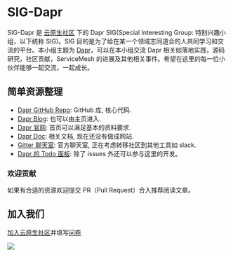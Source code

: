 # SIG-Dapr

  SIG-Dapr 是 [云原生社区](https://cloudnative.to) 下的 Dapr SIG(Special Interesting Group: 特别兴趣小组，以下统称 SIG)。SIG 目的是为了给在某一个领域志同道合的人共同学习和交流的平台。本小组主题为 [Dapr](https://dapr.io/)，可以在本小组交流 Dapr 相关如落地实践，源码研究，社区贡献，ServiceMesh 的进展及其他相关事件。希望在这里的每一位小伙伴能够一起交流，一起成长。

## 简单资源整理
* [Dapr GitHub Repo](https://github.com/dapr/dapr): GitHub 库, 核心代码.
* [Dapr Blog](https://blog.dapr.io/posts/2020/): 也可以由主页进入.
* [Dapr 官网](https://dapr.io/): 首页可以满足基本的资料要求.
* [Dapr Doc](https://github.com/dapr/docs): 相关文档, 现在还没有做成网站.
* [Gitter 聊天室](https://gitter.im/Dapr/community): 官方聊天室, 正在考虑转移社区到其他工具如 slack.
* [Dapr 的 Todo 面板](https://www.tickgit.com/browse?repo=github.com/dapr/dapr): 除了 issues 外还可以参与这里的开发。

### 欢迎贡献
  如果有合适的资源欢迎提交 PR（Pull Request）合入推荐阅读文章。

## 加入我们
  [加入云原生社区](https://cloudnative.to/contact)并填写[问卷](https://wj.qq.com/s2/5479026/bf82/)
  
![](https://i.loli.net/2020/10/22/7E6DNzWuBj2skeG.png)
